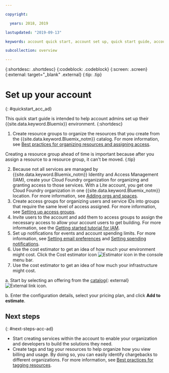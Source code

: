 ```yaml
---

copyright:

  years: 2018, 2019

lastupdated: "2019-09-13"

keywords: account quick start, account set up, quick start guide, account admins, environment

subcollection: overview

---
```


{:shortdesc: .shortdesc}
{:codeblock: .codeblock}
{:screen: .screen}
{:external: target="_blank" .external}
{:tip: .tip}

# Set up your account
{: #quickstart_acc_ad}

This quick start guide is intended to help account admins set up their {{site.data.keyword.Bluemix}} environment. 
{:shortdesc}

1. Create resource groups to organize the resources that you create from the {{site.data.keyword.Bluemix_notm}} catalog. For more information, see [Best practices for organizing resources and assigning access](/docs/account?topic=account-account_setup).

  Creating a resource group ahead of time is important because after you assign a resource to a resource group, it can't be moved.
  {:tip}
  
2. Because not all services are managed by {{site.data.keyword.Bluemix_notm}} Identity and Access Management (IAM), create your Cloud Foundry organization for organizing and granting access to those services. With a Lite account, you get one Cloud Foundry organization in one {{site.data.keyword.Bluemix_notm}} location. For more information, see [Adding orgs and spaces](/docs/account?topic=account-orgsspacesusers). 
3. Create access groups for organizing users and service IDs into groups that require the same level of access assigned. For more information, see [Setting up access groups](/docs/iam?topic=iam-groups).
4. Invite users to the account and add them to access groups to assign the necessary access to allow your account users to get building. For more information, see the [Getting started tutorial for IAM](/docs/iam?topic=iam-getstarted).
5. Set up notifications for events and account spending limits. For more information, see [Setting email preferences](/docs/account?topic=account-email-prefs) and [Setting spending notifications](/docs/billing-usage?topic=billing-usage-spending). 
6. Use the cost estimator to get an idea of how much your environment might cost. Click the Cost estimator icon ![Estimator icon](../icons/Estimator.svg) in the console menu bar. 
7. Use the cost estimator to get an idea of how much your infrastructure might cost. 
  
  a. Start by selecting an offering from the [catalog](https://cloud.ibm.com/catalog){: external} ![External link icon](../icons/launch-glyph.svg). 
  
  b. Enter the configuration details, select your pricing plan, and click **Add to estimate**.

## Next steps
{: #next-steps-acc-ad}

* Start creating services within the account to enable your organization and developers to build the solutions they need.  
* Create tags and tag your resources to help organize how you view billing and usage. By doing so, you can easily identify chargebacks to different organizations. For more information, see [Best practices for tagging resources](/docs/account?topic=account-account_setup#tags). 
